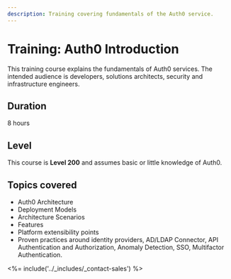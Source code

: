 ```yaml
---
description: Training covering fundamentals of the Auth0 service.
---
```


# Training: Auth0 Introduction

This training course explains the fundamentals of Auth0 services. The intended audience is developers, solutions architects, security and infrastructure engineers.

## Duration

8 hours

## Level

This course is **Level 200** and assumes basic or little knowledge of Auth0.

## Topics covered

* Auth0 Architecture
* Deployment Models
* Architecture Scenarios
* Features
* Platform extensibility points
* Proven practices around identity providers, AD/LDAP Connector, API Authentication and Authorization, Anomaly Detection, SSO, Multifactor Authentication.

<%= include('../_includes/_contact-sales') %>
